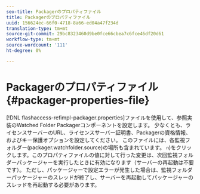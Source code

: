 ```yaml
---
seo-title: Packagerのプロパティファイル
title: Packagerのプロパティファイル
uuid: 156624ec-66f0-4718-8a66-ed04a47f234d
translation-type: tm+mt
source-git-commit: 29bc8323460d9be0fce66cbea7c6fce46df20d61
workflow-type: tm+mt
source-wordcount: '111'
ht-degree: 0%

---
```



# Packagerのプロパティファイル{#packager-properties-file}

[!DNL flashaccess-refimpl-packager.properties]ファイルを使用して、参照実装のWatched Folder Packagerコンポーネントを設定します。 少なくとも、ライセンスサーバーのURL、ライセンスサーバー証明書、Packagerの資格情報、およびキー保護オプションを設定してください。 このファイルには、各監視フォルダー(packager.watchfolder.source)の場所も含まれています。 `n`)をクリックします。このプロパティファイルの値に対して行った変更は、次回監視フォルダーパッケージャーを実行したときに有効になります（サーバーの再起動は不要です）。 ただし、パッケージャーで設定エラーが発生した場合は、監視フォルダーパッケージャーのスレッドが終了し、サーバーを再起動してパッケージャーのスレッドを再起動する必要があります。
